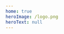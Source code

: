 ```yaml
---
home: true
heroImage: /logo.png
heroText: null
---
```

<!-- <template>
  <div>hello word</div>
</template>
<script>
</script> -->
